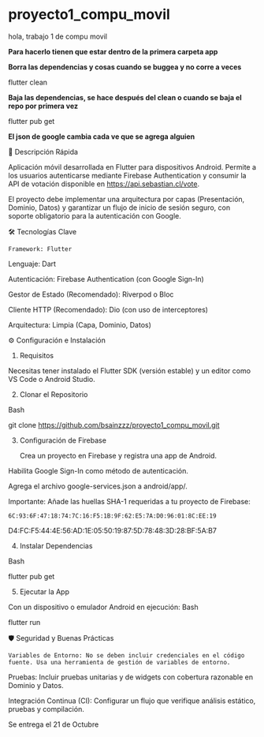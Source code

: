 # proyecto1_compu_movil
hola, trabajo 1 de compu movil

**Para hacerlo tienen que estar dentro de la primera carpeta app** 

**Borra las dependencias y cosas cuando se buggea y no corre a veces**  

flutter clean  

**Baja las dependencias, se hace después del clean o cuando se baja el repo por primera vez**  

flutter pub get

**El json de google cambia cada ve que se agrega alguien**

🚀 Descripción Rápida

Aplicación móvil desarrollada en Flutter para dispositivos Android. Permite a los usuarios autenticarse mediante Firebase Authentication y consumir la API de votación disponible en https://api.sebastian.cl/vote.

El proyecto debe implementar una arquitectura por capas (Presentación, Dominio, Datos) y garantizar un flujo de inicio de sesión seguro, con soporte obligatorio para la autenticación con Google.

🛠️ Tecnologías Clave

    Framework: Flutter 

Lenguaje: Dart

Autenticación: Firebase Authentication (con Google Sign-In) 

Gestor de Estado (Recomendado): Riverpod o Bloc 

Cliente HTTP (Recomendado): Dio (con uso de interceptores) 

Arquitectura: Limpia (Capa, Dominio, Datos) 

⚙️ Configuración e Instalación

1. Requisitos

Necesitas tener instalado el Flutter SDK  (versión estable) y un editor como VS Code o Android Studio.

2. Clonar el Repositorio

Bash

git clone <https://github.com/bsainzzz/proyecto1_compu_movil.git>

3. Configuración de Firebase

    Crea un proyecto en Firebase y registra una app de Android.

Habilita Google Sign-In como método de autenticación.

Agrega el archivo google-services.json a android/app/.

Importante: Añade las huellas SHA-1 requeridas a tu proyecto de Firebase:

    6C:93:6F:47:18:74:7C:16:F5:1B:9F:62:E5:7A:D0:96:01:8C:EE:19 

D4:FC:F5:44:4E:56:AD:1E:05:50:19:87:5D:78:48:3D:28:BF:5A:B7 

4. Instalar Dependencias

Bash

flutter pub get

5. Ejecutar la App

Con un dispositivo o emulador Android en ejecución:
Bash

flutter run

🛡️ Seguridad y Buenas Prácticas

    Variables de Entorno: No se deben incluir credenciales en el código fuente. Usa una herramienta de gestión de variables de entorno.

Pruebas: Incluir pruebas unitarias y de widgets con cobertura razonable en Dominio y Datos.

Integración Continua (CI): Configurar un flujo que verifique análisis estático, pruebas y compilación.

Se entrega el 21 de Octubre
